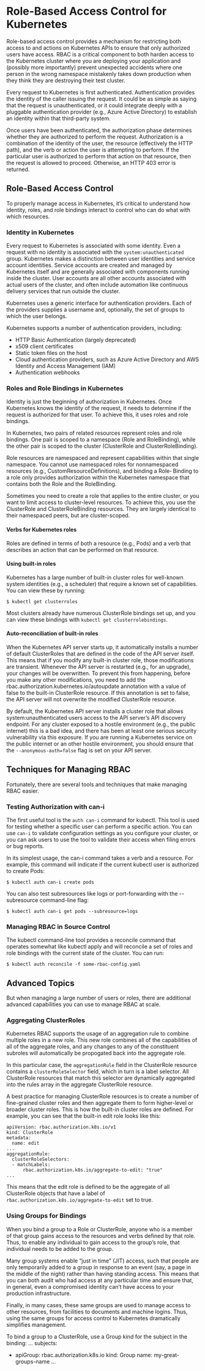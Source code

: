 # Role-Based Access Control for Kubernetes

Role-based access control provides a mechanism for restricting both access to and actions on Kubernetes APIs to ensure that only authorized users have access. RBAC
is a critical component to both harden access to the Kubernetes cluster where you are deploying your application and (possibly more importantly) prevent unexpected accidents where one person in the wrong namespace mistakenly takes down production when they think they are destroying their test cluster.

Every request to Kubernetes is first authenticated. Authentication provides the identity of the caller issuing the request. It could be as simple as saying that the request is unauthenticated, or it could integrate deeply with a pluggable authentication provider (e.g., Azure Active Directory) to establish an identity within that third-party system.

Once users have been authenticated, the authorization phase determines whether they are authorized to perform the request. Authorization is a combination of the
identity of the user, the resource (effectively the HTTP path), and the verb or action the user is attempting to perform. If the particular user is authorized to perform that action on that resource, then the request is allowed to proceed. Otherwise, an HTTP
403 error is returned.

## Role-Based Access Control

To properly manage access in Kubernetes, it’s critical to understand how identity, roles, and role bindings interact to control who can do what with which resources.

### Identity in Kubernetes

Every request to Kubernetes is associated with some identity. Even a request with no identity is associated with the `system:unauthenticated` group. Kubernetes makes a distinction between user identities and service account identities. Service accounts are created and managed by Kubernetes itself and are generally associated with components running inside the cluster. User accounts are all other accounts associated with actual users of the cluster, and often include automation like continuous delivery services that run outside the cluster.

Kubernetes uses a generic interface for authentication providers. Each of the providers supplies a username and, optionally, the set of groups to which the user belongs.

Kubernetes supports a number of authentication providers, including:
-  HTTP Basic Authentication (largely deprecated)
-  x509 client certificates
-  Static token files on the host
-  Cloud authentication providers, such as Azure Active Directory and AWS Identity and Access Management (IAM)
-  Authentication webhooks

### Roles and Role Bindings in Kubernetes

Identity is just the beginning of authorization in Kubernetes. Once Kubernetes knows the identity of the request, it needs to determine if the request is authorized for that user. To achieve this, it uses roles and role bindings.

In Kubernetes, two pairs of related resources represent roles and role bindings. One pair is scoped to a namespace (Role and RoleBinding), while the other pair is scoped to the cluster (ClusterRole and ClusterRoleBinding).

Role resources are namespaced and represent capabilities within that single namespace. You cannot use namespaced roles for nonnamespaced resources (e.g., CustomResourceDefinitions), and binding a Role‐
Binding to a role only provides authorization within the Kubernetes namespace that contains both the Role and the RoleBinding.

Sometimes you need to create a role that applies to the entire cluster, or you want to limit access to cluster-level resources. To achieve this, you use the ClusterRole and ClusterRoleBinding resources. They are largely identical to their namespaced peers, but are cluster-scoped.

#### Verbs for Kubernetes roles

Roles are defined in terms of both a resource (e.g., Pods) and a verb that describes
an action that can be performed on that resource.

#### Using built-in roles

Kubernetes has a large number of built-in cluster roles for well-known system identities (e.g., a
scheduler) that require a known set of capabilities. You can view these by running:

```
$ kubectl get clusterroles
```

Most clusters already have numerous ClusterRole bindings set up, and you can view
these bindings with `kubectl get clusterrolebindings`.

#### Auto-reconciliation of built-in roles

When the Kubernetes API server starts up, it automatically installs a number of default ClusterRoles that are defined in the code of the API server itself. This means that if you modify any built-in cluster role, those modifications are transient.
Whenever the API server is restarted (e.g., for an upgrade), your changes will be overwritten. To prevent this from happening, before you make any other modifications, you need to add the rbac.authorization.kubernetes.io/autoupdate annotation with a
value of false to the built-in ClusterRole resource. If this annotation is set to false, the API server will not overwrite the modified ClusterRole resource.

By default, the Kubernetes API server installs a cluster role that allows system:unauthenticated users access to the API server’s API discovery endpoint. For any cluster exposed to a hostile environment (e.g., the public internet) this is a bad idea, and there has
been at least one serious security vulnerability via this exposure. If you are running a Kubernetes service on the public internet or an other hostile environment, you should ensure that the `--anonymous-auth=false` flag is set on your API server.

## Techniques for Managing RBAC

Fortunately, there are several tools and techniques that make managing RBAC easier.

### Testing Authorization with can-i

The first useful tool is the `auth can-i` command for kubectl. This tool is used for testing whether a specific user can perform a specific action. You can use `can-i` to validate configuration settings as you configure your cluster, or you can ask users to use the tool to validate their access when filing errors or bug reports.

In its simplest usage, the can-i command takes a verb and a resource. For example, this command will indicate if the current kubectl user is authorized to create Pods:

```
$ kubectl auth can-i create pods
```

You can also test subresources like logs or port-forwarding with the --subresource
command-line flag:

```
$ kubectl auth can-i get pods --subresource=logs
```

### Managing RBAC in Source Control

The kubectl command-line tool provides a reconcile command that operates somewhat like kubectl apply and will reconcile a set of roles and role bindings
with the current state of the cluster. You can run:
```
$ kubectl auth reconcile -f some-rbac-config.yaml
```

## Advanced Topics

But when managing a large number of users or roles, there are additional advanced capabilities you can use to manage RBAC at scale.

### Aggregating ClusterRoles

Kubernetes RBAC supports the usage of an aggregation rule to combine multiple roles in a new role. This new role combines all of the capabilities of all of the aggregate roles, and any changes to any of the constituent subroles will automatically be propogated back into the aggregate role.

In this particular case, the `aggregationRule` field in the ClusterRole resource contains a `clusterRoleSelector` field, which in turn is a label selector. All ClusterRole resources that match this selector are dynamically aggregated into the rules array in the aggregate ClusterRole resource.

A best practice for managing ClusterRole resources is to create a number of fine-grained cluster roles and then aggregate them to form higher-level or broader cluster roles. This is how the built-in cluster roles are defined. For example, you can see that
the built-in edit role looks like this:

```
apiVersion: rbac.authorization.k8s.io/v1
kind: ClusterRole
metadata:
  name: edit
...
aggregationRule:
  clusterRoleSelectors:
  - matchLabels:
      rbac.authorization.k8s.io/aggregate-to-edit: "true"
...
```

This means that the edit role is defined to be the aggregate of all ClusterRole objects that have a label of `rbac.authorization.k8s.io/aggregate-to-edit` set to true.

### Using Groups for Bindings

When you bind a group to a Role or ClusterRole, anyone who is a member of that group gains access to the resources and verbs defined by that role. Thus, to enable any individual to gain access to the group’s role, that individual needs to be added to the group.

Many group systems enable “just in time” (JIT) access, such that people are only temporarily added to a group in response to an event (say, a page in the middle of the
night) rather than having standing access. This means that you can both audit who had access at any particular time and ensure that, in general, even a compromised
identity can’t have access to your production infrastructure.

Finally, in many cases, these same groups are used to manage access to other resources, from facilities to documents and machine logins. Thus, using the same
groups for access control to Kubernetes dramatically simplifies management.

To bind a group to a ClusterRole, use a Group kind for the subject in the binding:
...
subjects:
- apiGroup: rbac.authorization.k8s.io
  kind: Group
  name: my-great-groups-name
...